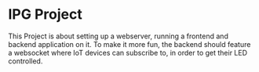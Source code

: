 # IPG Project

This Project is about setting up a webserver, running a frontend and backend application on it.
To make it more fun, the backend should feature a websocket where IoT devices can subscribe to, in order to get their LED controlled.
